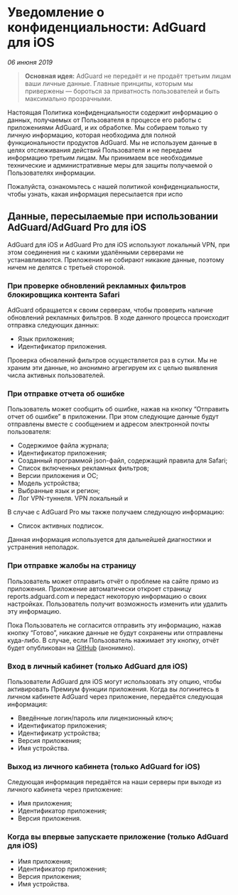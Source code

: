 # Уведомление о конфиденциальности: AdGuard для iOS
*06 инюня 2019*
> **Основная идея:** AdGuard не передаёт и не продаёт третьим лицам ваши личные данные. Главные принципы, которым мы привержены — бороться за приватность пользователей и быть максимально прозрачными.

Настоящая Политика конфиденциальности содержит информацию о данных, получаемых от Пользователя в процессе его работы с приложениями AdGuard, и их обработке. Мы собираем только ту личную информацию, которая необходима для полной функциональности продуктов AdGuard. Мы не используем данные в целях отслеживания действий Пользователя и не передаем информацию третьим лицам. Мы принимаем все необходимые технические и административные меры для защиты получаемой  о Пользователях информации.

Пожалуйста, ознакомьтесь с нашей политикой конфиденциальности, чтобы узнать, какая информация пересылается при испо

## Данные, пересылаемые при использовании AdGuard/AdGuard Pro для iOS

AdGuard для iOS и AdGuard Pro для iOS используют локальный VPN, при этом соединения ни с какими удалёнными серверами не устанавливаются. Приложения не собирают никакие данные, поэтому ничем не делятся с третьей стороной.

### При проверке обновлений рекламных фильтров блокировщика контента Safari

AdGuard обращается к своим серверам, чтобы проверить наличие обновлений рекламных фильтров. В ходе данного процесса происходит отправка следующих данных:

- Язык приложения;
- Идентификатор приложения.

Проверка обновлений фильтров осуществляется раз в сутки. Мы не храним эти данные, но анонимно агрегируем их с целью выявления числа активных пользователей.

### При отправке отчета об ошибке

Пользователь может сообщить об ошибке, нажав на кнопку “Отправить отчет об ошибке” в приложении. При этом следующие данные будут отправлены вместе с сообщением и адресом электронной почты пользователя:

- Содержимое файла журнала;
- Идентификатор приложения;
- Созданный программой json-файл, содержащий правила для Safari;
- Список включенных рекламных фильтров;
- Версии приложения и ОС;
- Модель устройства;
- Выбранные язык и регион;
- Лог VPN-туннеля. VPN локальный и 

В случае с AdGuard Pro мы также получаем следующую информацию:

- Список активных подписок.

Данная информация используется для дальнейшей диагностики и устранения неполадок.

### При отправке жалобы на страницу

Пользователь может отправить отчёт о проблеме на сайте прямо из приложения. Приложение автоматически откроет страницу reports.adguard.com и передаст некоторую информацию о своих настройках. Пользователь получит возможность изменить или удалить эту информацию.

Пока Пользователь не согласится отправить эту информацию, нажав кнопку “Готово”, никакие данные не будут сохранены или отправлены куда-либо. В случае, если Пользователь нажимает эту кнопку, отчёт будет опубликован на [GitHub](https://github.com/adguardteam/adguardfilters/issues) (анонимно).

### Вход в личный кабинет (только AdGuard для iOS)

Пользователи AdGuard для iOS могут использовать эту опцию, чтобы активировать Премиум функции приложения. Когда вы логинитесь в личном кабинете AdGuard через приложение, передаётся следующая информация:

- Введённые логин/пароль или лицензионный ключ;
- Идентификатор приложения;
- Идентификатр устройства;
- Версия приложения;
- Имя устройства.

### Выход из личного кабинета (только AdGuard for iOS)

Следующая информация передаётся на наши серверы при выходе из личного кабинета через приложение:

- Имя приложения;
- Идентификатор приложения;
- Версия приложения.

### Когда вы впервые запускаете приложение (только AdGuard для iOS)

- Имя приложения;
- Идентификатор приложения;
- Версия приложения; 
- Имя устройства.